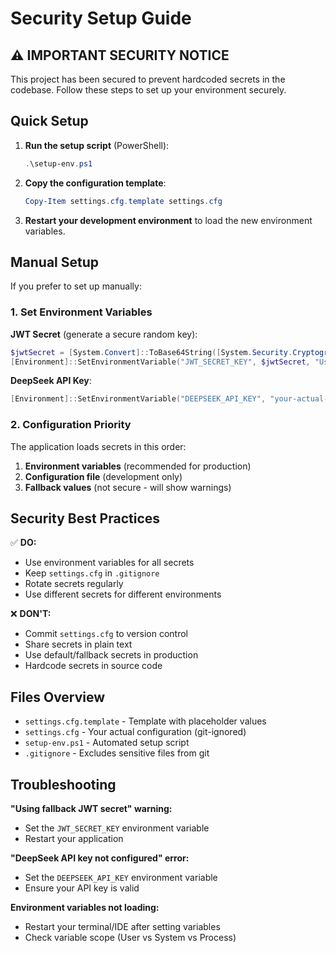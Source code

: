 # Security Setup Guide

## ⚠️ IMPORTANT SECURITY NOTICE

This project has been secured to prevent hardcoded secrets in the codebase. Follow these steps to set up your environment securely.

## Quick Setup

1. **Run the setup script** (PowerShell):
   ```powershell
   .\setup-env.ps1
   ```

2. **Copy the configuration template**:
   ```powershell
   Copy-Item settings.cfg.template settings.cfg
   ```

3. **Restart your development environment** to load the new environment variables.

## Manual Setup

If you prefer to set up manually:

### 1. Set Environment Variables

**JWT Secret** (generate a secure random key):
```powershell
$jwtSecret = [System.Convert]::ToBase64String([System.Security.Cryptography.RandomNumberGenerator]::GetBytes(32))
[Environment]::SetEnvironmentVariable("JWT_SECRET_KEY", $jwtSecret, "User")
```

**DeepSeek API Key**:
```powershell
[Environment]::SetEnvironmentVariable("DEEPSEEK_API_KEY", "your-actual-api-key-here", "User")
```

### 2. Configuration Priority

The application loads secrets in this order:
1. **Environment variables** (recommended for production)
2. **Configuration file** (development only)
3. **Fallback values** (not secure - will show warnings)

## Security Best Practices

✅ **DO:**
- Use environment variables for all secrets
- Keep `settings.cfg` in `.gitignore`
- Rotate secrets regularly
- Use different secrets for different environments

❌ **DON'T:**
- Commit `settings.cfg` to version control
- Share secrets in plain text
- Use default/fallback secrets in production
- Hardcode secrets in source code

## Files Overview

- `settings.cfg.template` - Template with placeholder values
- `settings.cfg` - Your actual configuration (git-ignored)
- `setup-env.ps1` - Automated setup script
- `.gitignore` - Excludes sensitive files from git

## Troubleshooting

**"Using fallback JWT secret" warning:**
- Set the `JWT_SECRET_KEY` environment variable
- Restart your application

**"DeepSeek API key not configured" error:**
- Set the `DEEPSEEK_API_KEY` environment variable
- Ensure your API key is valid

**Environment variables not loading:**
- Restart your terminal/IDE after setting variables
- Check variable scope (User vs System vs Process)

